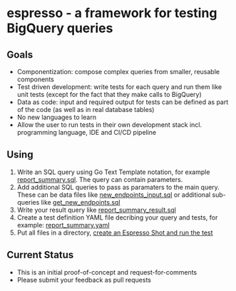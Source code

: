 # espresso - a framework for testing BigQuery queries

## Goals
- Componentization: compose complex queries from smaller, reusable components
- Test driven development: write tests for each query and run them like unit tests (except for the fact that they make calls to BigQuery)
- Data as code: input and required output for tests can be defined as part of the code (as well as in real database tables)
- No new languages to learn
- Allow the user to run tests in their own development stack incl. programming language, IDE and CI/CD pipeline

## Using
1. Write an SQL query using Go Text Template notation, for example [report_summary.sql](queries/report_summary.sql).
   The query can contain parameters.
2. Add additional SQL queries to pass as paramaters to the main query. These can be data files like [new_endpoints_input.sql](queries/new_endpoints_input.sql) or additional sub-queries like [get_new_endpoints.sql](queries/get_new_endpoints.sql)
3. Write your result query like [report_summary_result.sql](queries/report_summary_result.sql)
4. Create a test definition YAML file decribing your query and tests, for example: [report_summary.yaml](queries/report_summary.yaml)
5. Put all files in a directory, [create an Espresso Shot and run the test](shot_test.go)

## Current Status
- This is an initial proof-of-concept and request-for-comments
- Please submit your feedback as pull requests
